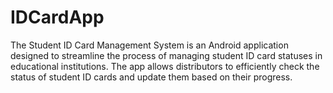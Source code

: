 # IDCardApp
The Student ID Card Management System is an Android application designed to streamline the process of managing student ID card statuses in educational institutions. The app allows distributors to efficiently check the status of student ID cards and update them based on their progress.
